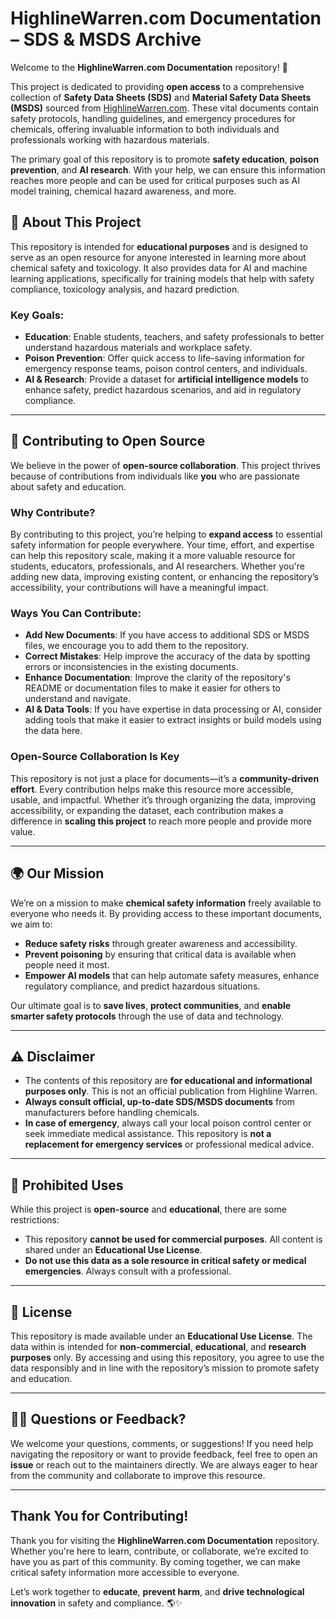 # HighlineWarren.com Documentation – SDS & MSDS Archive

Welcome to the **HighlineWarren.com Documentation** repository! 🚀

This project is dedicated to providing **open access** to a comprehensive collection of **Safety Data Sheets (SDS)** and **Material Safety Data Sheets (MSDS)** sourced from [HighlineWarren.com](https://www.shophighlinewarren.com). These vital documents contain safety protocols, handling guidelines, and emergency procedures for chemicals, offering invaluable information to both individuals and professionals working with hazardous materials.

The primary goal of this repository is to promote **safety education**, **poison prevention**, and **AI research**. With your help, we can ensure this information reaches more people and can be used for critical purposes such as AI model training, chemical hazard awareness, and more.

## 🌟 About This Project

This repository is intended for **educational purposes** and is designed to serve as an open resource for anyone interested in learning more about chemical safety and toxicology. It also provides data for AI and machine learning applications, specifically for training models that help with safety compliance, toxicology analysis, and hazard prediction.

### Key Goals:

- **Education**: Enable students, teachers, and safety professionals to better understand hazardous materials and workplace safety.
- **Poison Prevention**: Offer quick access to life-saving information for emergency response teams, poison control centers, and individuals.
- **AI & Research**: Provide a dataset for **artificial intelligence models** to enhance safety, predict hazardous scenarios, and aid in regulatory compliance.

---

## 🤝 Contributing to Open Source

We believe in the power of **open-source collaboration**. This project thrives because of contributions from individuals like **you** who are passionate about safety and education.

### Why Contribute?

By contributing to this project, you’re helping to **expand access** to essential safety information for people everywhere. Your time, effort, and expertise can help this repository scale, making it a more valuable resource for students, educators, professionals, and AI researchers. Whether you're adding new data, improving existing content, or enhancing the repository’s accessibility, your contributions will have a meaningful impact.

### Ways You Can Contribute:

- **Add New Documents**: If you have access to additional SDS or MSDS files, we encourage you to add them to the repository.
- **Correct Mistakes**: Help improve the accuracy of the data by spotting errors or inconsistencies in the existing documents.
- **Enhance Documentation**: Improve the clarity of the repository's README or documentation files to make it easier for others to understand and navigate.
- **AI & Data Tools**: If you have expertise in data processing or AI, consider adding tools that make it easier to extract insights or build models using the data here.

### Open-Source Collaboration Is Key

This repository is not just a place for documents—it’s a **community-driven effort**. Every contribution helps make this resource more accessible, usable, and impactful. Whether it’s through organizing the data, improving accessibility, or expanding the dataset, each contribution makes a difference in **scaling this project** to reach more people and provide more value.

---

## 🌍 Our Mission

We’re on a mission to make **chemical safety information** freely available to everyone who needs it. By providing access to these important documents, we aim to:

- **Reduce safety risks** through greater awareness and accessibility.
- **Prevent poisoning** by ensuring that critical data is available when people need it most.
- **Empower AI models** that can help automate safety measures, enhance regulatory compliance, and predict hazardous situations.

Our ultimate goal is to **save lives**, **protect communities**, and **enable smarter safety protocols** through the use of data and technology.

---

## ⚠️ Disclaimer

- The contents of this repository are **for educational and informational purposes only**. This is not an official publication from Highline Warren.
- **Always consult official, up-to-date SDS/MSDS documents** from manufacturers before handling chemicals.
- **In case of emergency**, always call your local poison control center or seek immediate medical assistance. This repository is **not a replacement for emergency services** or professional medical advice.

---

## 🚫 Prohibited Uses

While this project is **open-source** and **educational**, there are some restrictions:

- This repository **cannot be used for commercial purposes**. All content is shared under an **Educational Use License**.
- **Do not use this data as a sole resource in critical safety or medical emergencies**. Always consult with a professional.

---

## 📜 License

This repository is made available under an **Educational Use License**. The data within is intended for **non-commercial**, **educational**, and **research purposes** only. By accessing and using this repository, you agree to use the data responsibly and in line with the repository’s mission to promote safety and education.

---

## 🙋‍♀️ Questions or Feedback?

We welcome your questions, comments, or suggestions! If you need help navigating the repository or want to provide feedback, feel free to open an **issue** or reach out to the maintainers directly. We are always eager to hear from the community and collaborate to improve this resource.

---

## Thank You for Contributing!

Thank you for visiting the **HighlineWarren.com Documentation** repository. Whether you're here to learn, contribute, or collaborate, we’re excited to have you as part of this community. By coming together, we can make critical safety information more accessible to everyone.

Let’s work together to **educate**, **prevent harm**, and **drive technological innovation** in safety and compliance. 🌎✨
